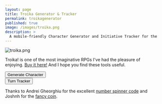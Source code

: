 ```yaml
---
layout: page
title: Troika Generator & Tracker
permalink: troikagenerator
published: true
image: /images/troika.png
description: >
  A mobile-friendly Character Generator and Initiative Tracker for the Troika! RPG.
---
```


![troika.png]({{site.url}}/images/troika.png)

Troika! is one of the most imaginative RPGs I've had the pleasure of enjoying. [Buy it here!](https://www.melsonia.com/troika-17-p.asp) And I hope you find these tools useful.

<div class="row">
  <div class="col tightSpacing buttonWrapper"><button id="weaponButton" class="btn troikabtn btn-lg" onclick="generate()">Generate Character</button></div>
  <div class="col tightSpacing buttonWrapper"><button id="weaponButton" class="btn troikabtn btn-lg" onclick="showTracker()">Turn Tracker</button></div>
</div>

<div class="container generatorCard" id="charCard" style="display:none;">
  <div class="row">
    <div class="col-12 tightSpacing h1" id="charClass">THIS IS BROKEN! FLEE!</div>
  </div>
  <div class="row" style="justify-content: space-around !important;">
    <div class="col-md-3 col tightSpacing h3" id="charStamina"></div>
    <div class="col-md-3 col tightSpacing h3" id="charSkill"></div>
    <div class="col-md-3 col tightSpacing h3" id="charLuck"></div>
  </div>
  <hr class="tightSpacing">
  <div class="row">

  </div>
  <div class="row">
    <div class="col-xl-6 col-12" id="descr">
    </div>
    <div class="col-xl-6 col-12" id="poss">
    </div>
  </div>
  <h3 style="text-align: center;">TAKE A SCREENSHOT SO YOU DON'T LOSE YOUR CHARACTER</h3>
</div>

<div class="container generatorCard" id="turnCard" style="display:none;">
  <div class="row">
    <div class="col" style="max-width: 250px;">
      <div class="number-input">
        <button onclick="this.parentNode.querySelector('input[type=number]').stepDown()"></button>
        <input class="quantity" min="0" name="quantity" value="4" type="number" max="20" id="turnPC">
        <button onclick="this.parentNode.querySelector('input[type=number]').stepUp()" class="plus"></button>
      </div>
    </div>
    <div class="col">
      <h2 class="tightSpacing">Player Characters</h2>
    </div>
  </div>


  <div class="row">
    <div class="col" style="max-width: 250px;">
      <div class="number-input">
        <button onclick="this.parentNode.querySelector('input[type=number]').stepDown()"></button>
        <input class="quantity" min="0" name="quantity" value="0" type="number" max="999" id="turnHench">
        <button onclick="this.parentNode.querySelector('input[type=number]').stepUp()" class="plus"></button>
      </div>
    </div>
    <div class="col">
      <h2 class="tightSpacing">Henchlings</h2>
    </div>
  </div>

  <div class="row">
    <div class="col" style="max-width: 250px;">
      <div class="number-input">
        <button onclick="this.parentNode.querySelector('input[type=number]').stepDown()"></button>
        <input class="quantity" min="0" name="quantity" value="10" type="number" max="999" id="turnEnemy">
        <button onclick="this.parentNode.querySelector('input[type=number]').stepUp()" class="plus"></button>
      </div>
    </div>
    <div class="col">
      <h2 class="tightSpacing">Combined Enemy Initiative</h2>
    </div>
  </div>

  <hr class="tightSpacing">

  <div class="row">
    <div class="col-6 tightSpacing buttonWrapper"><button class="btn troikabtn btn-lg" onclick="turns('round')">New Round</button></div>
    <div class="col-6 tightSpacing buttonWrapper"><button id="nextTurn" class="btn troikabtn btn-lg" onclick="turns('next')" style="display:none;">Next Turn</button></div>
  </div>

  <div class="coinDiv">
    <div class="coin" id="tokenCoin">
      <div id="coinText">New Round</div>
    </div>
  </div>


<div class="row">
  <div class="col" id="turnList" style="display:none;">
      <h3 class="tightSpacing"></h3>
  </div>
  <div class="col" id="tokenList" style="margin-top: 20px;display:none;">
      <h3 class="tightSpacing">Set the numbers above then click "New Round".</h3>
  </div>
</div>


</div>

Thanks to Andrei Gheorghiu for the excellent [number spinner code](https://stackoverflow.com/a/45396364/2611856) and Joshnh for the [fancy coin](http://jsfiddle.net/joshnh/Bz22S/).

<script async src="/_pages/troika.js" charset="utf-8"></script>
